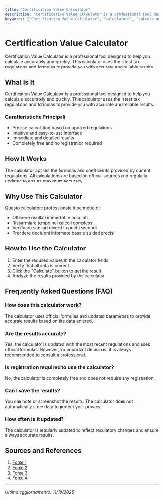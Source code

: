 ```yaml
---
title: "Certification Value Calculator"
description: "Certification Value Calculator is a professional tool designed to help you calculate accurately and quickly. This calculator uses the latest tax regulations and formulas to provide you with accurate and reliable results."
keywords: ["Certification Value Calculator", "calcolatore", "calcolo online"]
---
```


# Certification Value Calculator

Certification Value Calculator is a professional tool designed to help you calculate accurately and quickly. This calculator uses the latest tax regulations and formulas to provide you with accurate and reliable results.

## What Is It

Certification Value Calculator is a professional tool designed to help you calculate accurately and quickly. This calculator uses the latest tax regulations and formulas to provide you with accurate and reliable results.

### Caratteristiche Principali

- Precise calculation based on updated regulations
- Intuitive and easy-to-use interface
- Immediate and detailed results
- Completely free and no registration required

## How It Works

The calculator applies the formulas and coefficients provided by current regulations. All calculations are based on official sources and regularly updated to ensure maximum accuracy.

## Why Use This Calculator

Questo calcolatore professionale ti permette di:

- Ottenere risultati immediati e accurati
- Risparmiare tempo nei calcoli complessi
- Verificare scenari diversi in pochi secondi
- Prendere decisioni informate basate su dati precisi

## How to Use the Calculator

1. Enter the required values in the calculator fields
2. Verify that all data is correct
3. Click the "Calculate" button to get the result
4. Analyze the results provided by the calculator

## Frequently Asked Questions (FAQ)

### How does this calculator work?

The calculator uses official formulas and updated parameters to provide accurate results based on the data entered.

### Are the results accurate?

Yes, the calculator is updated with the most recent regulations and uses official formulas. However, for important decisions, it is always recommended to consult a professional.

### Is registration required to use the calculator?

No, the calculator is completely free and does not require any registration.

### Can I save the results?

You can note or screenshot the results. The calculator does not automatically store data to protect your privacy.

### How often is it updated?

The calculator is regularly updated to reflect regulatory changes and ensure always accurate results.

## Sources and References

1. [Fonte 1](https://www.calculator.net/grade-calculator.html)
2. [Fonte 2](https://capedcu.com/services/resources/calculators/cert-deposit/)
3. [Fonte 3](https://www.bankrate.com/banking/cds/cd-calculator/)
4. [Fonte 4](https://www.globalcu.org/learn/calculators/savings-goal-calculator/certificate-calculator/)

---

*Ultimo aggiornamento: 11/10/2025*
